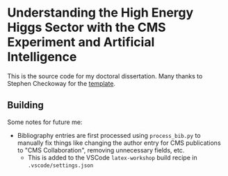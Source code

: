 # Understanding the High Energy Higgs Sector with the CMS Experiment and Artificial Intelligence

This is the source code for my doctoral dissertation.
Many thanks to Stephen Checkoway for the [template](https://github.com/stevecheckoway/ucsddissertation).



## Building

Some notes for future me:

 - Bibliography entries are first processed using `process_bib.py` to manually fix things like changing the author entry for CMS publications to "CMS Collaboration", removing unnecessary fields, etc.
   - This is added to the VSCode `latex-workshop` build recipe in `.vscode/settings.json`